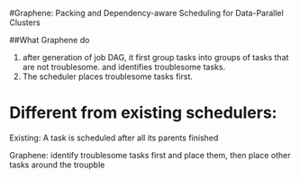 #Graphene: Packing and Dependency-aware Scheduling for Data-Parallel Clusters

##What Graphene do
1. after generation of job DAG, it first group tasks into groups of tasks that are not troublesome. and identifies troublesome tasks. 
2. The scheduler places troublesome tasks first.

# Different from existing schedulers:
Existing: A task is scheduled after all its parents finished

Graphene: identify troublesome tasks first and place them, then place other tasks around the troupble 
